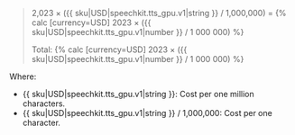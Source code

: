 > 2,023 × ({{ sku|USD|speechkit.tts_gpu.v1|string }} / 1,000,000) = {% calc [currency=USD] 2023 × ({{ sku|USD|speechkit.tts_gpu.v1|number }} / 1 000 000) %}
>
> Total: {% calc [currency=USD] 2023 × ({{ sku|USD|speechkit.tts_gpu.v1|number }} / 1 000 000) %}

Where:

* {{ sku|USD|speechkit.tts_gpu.v1|string }}: Cost per one million characters.
* {{ sku|USD|speechkit.tts_gpu.v1|string }} / 1,000,000: Cost per one character.